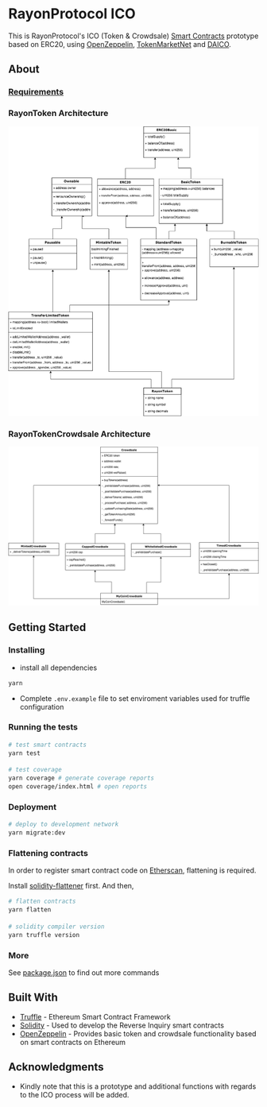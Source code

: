 # RayonProtocol ICO 

This is RayonProtocol's ICO (Token & Crowdsale) [Smart Contracts](https://en.wikipedia.org/wiki/Smart_contract) prototype based on ERC20, using [OpenZeppelin](https://github.com/OpenZeppelin/), [TokenMarketNet](https://github.com/TokenMarketNet) and [DAICO](https://github.com/theabyssportal/DAICO-Smart-Contract). 

## About

### [Requirements](https://findainc.atlassian.net/wiki/spaces/BLOC/pages/322240835/23.+Token+ICO)

### RayonToken Architecture
![RayonToken](doc/RayonToken.png)

### RayonTokenCrowdsale Architecture
![RayonTokenCrowdsale](doc/RayonTokenCrowdsale.png)

## Getting Started
### Installing
- install all dependencies
```bash
yarn
```
- Complete `.env.example` file to set enviroment variables used for truffle configuration

### Running the tests
```bash
# test smart contracts
yarn test 

# test coverage
yarn coverage # generate coverage reports
open coverage/index.html # open reports
```

### Deployment
```bash
# deploy to development network
yarn migrate:dev
```

### Flattening contracts
In order to register smart contract code on [Etherscan](https://etherscan.io/), flattening is required.

Install [solidity-flattener](https://github.com/BlockCatIO/solidity-flattener) first.
And then,

```bash
# flatten contracts
yarn flatten

# solidity compiler version
yarn truffle version
```

### More
See [package.json](package.json) to find out more commands

## Built With
* [Truffle](https://truffleframework.com/) - Ethereum Smart Contract Framework
* [Solidity](https://github.com/ethereum/solidity) - Used to develop the Reverse Inquiry smart contracts
* [OpenZeppelin](https://github.com/OpenZeppelin/) - Provides basic token and crowdsale functionality based on smart contracts on Ethereum

## Acknowledgments
* Kindly note that this is a prototype and additional functions with regards to the ICO process will be added.
